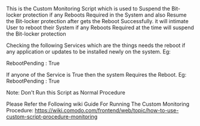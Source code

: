 This is the Custom Monitoring Script which is used to Suspend the Bit-locker protection if any Reboots Required in the System and also Resume the Bit-locker protection after gets the Reboot Successfully. it will intimate User to reboot their System if any Reboots Required at the time will suspend the Bit-locker protection


Checking the following Services which are the things needs the reboot if any application or updates to be installed newly on the system. 
Eg:

RebootPending      : True

If anyone of the Service is True then the system Requires the Reboot.
Eg:  RebootPending      : True


Note:
Don't Run this Script as Normal Procedure 

Please Refer the Following wiki Guide For Running The Custom Monitoring Procedure:
https://wiki.comodo.com/frontend/web/topic/how-to-use-custom-script-procedure-monitoring